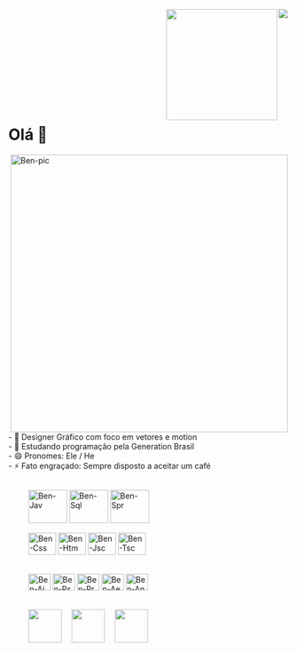 <div align="right">
  <img wight="150em" align="right" src="https://github-readme-stats.vercel.app/api?username=Benior&show_icons=true&theme=chartreuse-dark&include_all_commits=true&count_private=true"/>
 </div>
 <div align="left">
  <img height="200em" align="right" src="https://github-readme-stats.vercel.app/api/top-langs/?username=Benior&layout=compact&langs_count=7&theme=chartreuse-dark"/>
</div>
<br><br><br><br><br><br><br><br><br><br>
<h1> Olá 👋 </h1>

<div margin-bottom="10px">
 <img align="right" alt="Ben-pic" height="500px" src="https://media.giphy.com/media/1Mw3ImihOaLtJHvJvL/giphy.gif">
- 🔭 Designer Gráfico com foco em vetores e motion<br>
- 🌱 Estudando programação pela Generation Brasil<br>
- 😄 Pronomes: Ele / He<br>
- ⚡ Fato engraçado: Sempre disposto a aceitar um café
</div>
 
 ##
 
<div>
 &emsp;
 &emsp;
  <img align="center" alt="Ben-Jav" height="60" width="70" src="https://cdn.jsdelivr.net/gh/devicons/devicon/icons/java/java-original-wordmark.svg">
  <img align="center" alt="Ben-Sql" height="60" width="70" src="https://cdn.jsdelivr.net/gh/devicons/devicon/icons/mysql/mysql-original-wordmark.svg">
  <img align="center" alt="Ben-Spr" height="60" width="70" src="https://cdn.jsdelivr.net/gh/devicons/devicon/icons/spring/spring-original-wordmark.svg">
 <br>
 <br>
 &emsp;
 &emsp;
  <img align="center" alt="Ben-Css" height="40" width="50" src="https://cdn.jsdelivr.net/gh/devicons/devicon/icons/css3/css3-plain-wordmark.svg">
  <img align="center" alt="Ben-Htm" height="40" width="50" src="https://cdn.jsdelivr.net/gh/devicons/devicon/icons/html5/html5-plain-wordmark.svg">
  <img align="center" alt="Ben-Jsc" height="40" width="50" src="https://cdn.jsdelivr.net/gh/devicons/devicon/icons/javascript/javascript-plain.svg">
  <img align="center" alt="Ben-Tsc" height="40" width="50" src="https://cdn.jsdelivr.net/gh/devicons/devicon/icons/typescript/typescript-plain.svg">
  </div>
 <div>
  <br>
  <br>
  &emsp;
  &emsp;
  <img align="center" alt="Ben-Ai" height="30" width="40" src="https://cdn.jsdelivr.net/gh/devicons/devicon/icons/illustrator/illustrator-line.svg">
  <img align="center" alt="Ben-Ps" height="30" width="40" src="https://cdn.jsdelivr.net/gh/devicons/devicon/icons/photoshop/photoshop-line.svg">
  <img align="center" alt="Ben-Pr" height="30" width="40" src="https://cdn.jsdelivr.net/gh/devicons/devicon/icons/premierepro/premierepro-original.svg">
  <img align="center" alt="Ben-Ae" height="30" width="40" src="https://cdn.jsdelivr.net/gh/devicons/devicon/icons/aftereffects/aftereffects-original.svg">
  <img align="center" alt="Ben-An" height="30" width="40" src="https://cdn.jsdelivr.net/gh/devicons/devicon/icons/aftereffects/aftereffects-original.svg">
</div>  
  <br>
  <br>
<div>
 &emsp;
 &emsp;
 <a href="https://www.instagram.com/beniord" target="_blank"><img height="60" src="https://www.svgrepo.com/show/111199/instagram.svg" target="_blank"></a>&emsp;
 <a href="https://www.linkedin.com/in/beniorcardoso/" target="_blank"><img height="60" src="https://www.svgrepo.com/show/75820/linkedin.svg" target="_blank"></a>&emsp;
 <a href="mailto:benior.santos@gmail.com" target="_blank"><img height="60" src="https://www.svgrepo.com/show/353812/google-gmail.svg" target="_blank"></a>
</div>  




##
